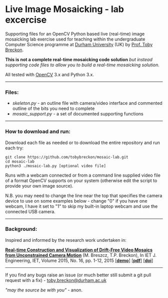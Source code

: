 # Live Image Mosaicking - lab excercise

Supporting files for an OpenCV Python based live (real-time) image mosaicking lab exercise used for teaching within the undergraduate Computer Science programme
at [Durham University](http://www.durham.ac.uk) (UK) by [Prof. Toby Breckon](http://community.dur.ac.uk/toby.breckon/).

**This is not a complete real-time mosaicking code solution** _but instead supporting code files to allow you to build a real-time mosaicking solution._

All tested with [OpenCV](http://www.opencv.org) 3.x and Python 3.x.

---

### Files:

- _skeleton.py_ - an outline file with camera/video interface and commented outline of the bits you need to complete
- _mosaic_support.py_ - a set of documented supporting functions

---

### How to download and run:

Download each file as needed or to download the entire repository and run each try:

```
git clone https://github.com/tobybreckon/mosaic-lab.git
cd mosaic-lab
python3 ./mosaic-lab.py [optional video file]
```

Runs with a webcam connected or from a command line supplied video file of a format OpenCV supports on your system (otherwise edit the script to provide your own image source).

N.B. you may need to change the line near the top that specifies the camera device to use on some examples below - change "0" if you have one webcam, I have it set to "1" to skip my built-in laptop webcam and use the connected USB camera.

---

### Background:

Inspired and informed by the research work undertaken in:

[**Real-time Construction and Visualization of Drift-Free Video Mosaics from Unconstrained Camera Motion**](http://community.dur.ac.uk/toby.breckon/publications/papers/breszcz15mosaic.pdf) (M. Breszcz, T.P. Breckon), In IET J. Engineering, IET, Volume 2015, No. 16, pp. 1-12, 2015 [[**demo**]](http://breckon.eu/toby/demos/mosaic) [[**pdf**]](http://community.dur.ac.uk/toby.breckon/publications/papers/breszcz15mosaic.pdf) [[**doi**]](http://dx.doi.org/10.1049/joe.2015.0016)


---

If you find any bugs raise an issue (or much better still submit a git pull request with a fix) - toby.breckon@durham.ac.uk

_"may the source be with you"_ - anon.
